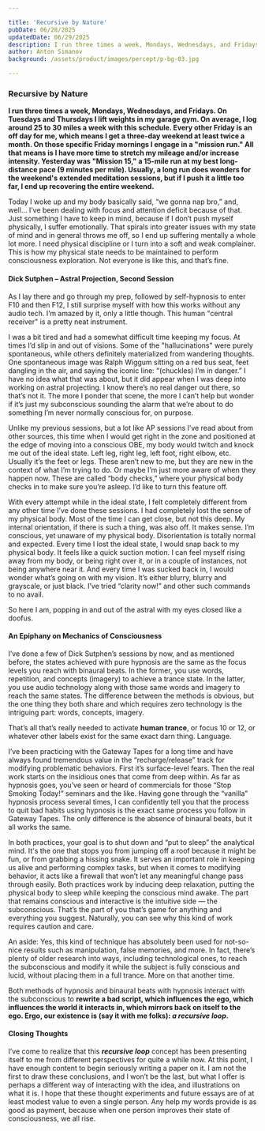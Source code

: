 ```yaml
---

title: 'Recursive by Nature'
pubDate: 06/28/2025
updatedDate: 06/29/2025
description: I run three times a week, Mondays, Wednesdays, and Fridays. On Tuesdays and Thursdays I lift weights in my garage gym. On average, I log around 25 to 30 miles a week with this schedule. Every other Friday is an off day for me, which means I get a three-day weekend at least twice a month. On those specific Friday mornings I engage in a "mission run." All that means is I have more time to stretch my mileage and/or increase intensity. Yesterday was "Mission 15," a 15-mile run at my best long-distance pace (9 minutes per mile). Usually, a long run does wonders for the weekend's extended meditation sessions, but if I push it a little too far, I end up recovering the entire weekend.
author: Anton Simanov
background: /assets/product/images/percept/p-bg-03.jpg

---
```


### Recursive by Nature

**I run three times a week, Mondays, Wednesdays, and Fridays. On Tuesdays and Thursdays I lift weights in my garage gym. On average, I log around 25 to 30 miles a week with this schedule. Every other Friday is an off day for me, which means I get a three-day weekend at least twice a month. On those specific Friday mornings I engage in a "mission run." All that means is I have more time to stretch my mileage and/or increase intensity. Yesterday was "Mission 15," a 15-mile run at my best long-distance pace (9 minutes per mile). Usually, a long run does wonders for the weekend's extended meditation sessions, but if I push it a little too far, I end up recovering the entire weekend.**

Today I woke up and my body basically said, “we gonna nap bro,” and, well… I’ve been dealing with focus and attention deficit because of that. Just something I have to keep in mind, because if I don’t push myself physically, I suffer emotionally. That spirals into greater issues with my state of mind and in general throws me off, so I end up suffering mentally a whole lot more. I need physical discipline or I turn into a soft and weak complainer. This is how my physical state needs to be maintained to perform consciousness exploration. Not everyone is like this, and that’s fine.

#### Dick Sutphen – Astral Projection, Second Session

As I lay there and go through my prep, followed by self-hypnosis to enter F10 and then F12, I still surprise myself with how this works without any audio tech. I’m amazed by it, only a little though. This human "central receiver" is a pretty neat instrument.

I was a bit tired and had a somewhat difficult time keeping my focus. At times I’d slip in and out of visions. Some of the "hallucinations" were purely spontaneous, while others definitely materialized from wandering thoughts. One spontaneous image was Ralph Wiggum sitting on a red bus seat, feet dangling in the air, and saying the iconic line: “(chuckles) I’m in danger.” I have no idea what that was about, but it did appear when I was deep into working on astral projecting. I know there’s no real danger out there, so that’s not it. The more I ponder that scene, the more I can’t help but wonder if it’s just my subconscious sounding the alarm that we’re about to do something I’m never normally conscious for, on purpose.

Unlike my previous sessions, but a lot like AP sessions I’ve read about from other sources, this time when I would get right in the zone and positioned at the edge of moving into a conscious OBE, my body would twitch and knock me out of the ideal state. Left leg, right leg, left foot, right elbow, etc. Usually it’s the feet or legs. These aren’t new to me, but they are new in the context of what I’m trying to do. Or maybe I’m just more aware of when they happen now. These are called “body checks,” where your physical body checks in to make sure you’re asleep. I’d like to turn this feature off.

With every attempt while in the ideal state, I felt completely different from any other time I’ve done these sessions. I had completely lost the sense of my physical body. Most of the time I can get close, but not this deep. My internal orientation, if there is such a thing, was also off. It makes sense. I’m conscious, yet unaware of my physical body. Disorientation is totally normal and expected. Every time I lost the ideal state, I would snap back to my physical body. It feels like a quick suction motion. I can feel myself rising away from my body, or being right over it, or in a couple of instances, not being anywhere near it. And every time I was sucked back in, I would wonder what’s going on with my vision. It’s either blurry, blurry and grayscale, or just black. I’ve tried “clarity now!” and other such commands to no avail.

So here I am, popping in and out of the astral with my eyes closed like a doofus.

#### An Epiphany on Mechanics of Consciousness

I’ve done a few of Dick Sutphen’s sessions by now, and as mentioned before, the states achieved with pure hypnosis are the same as the focus levels you reach with binaural beats. In the former, you use words, repetition, and concepts (imagery) to achieve a trance state. In the latter, you use audio technology along with those same words and imagery to reach the same states. The difference between the methods is obvious, but the one thing they both share and which requires zero technology is the intriguing part: words, concepts, imagery.

That’s all that’s really needed to activate **human trance**, or focus 10 or 12, or whatever other labels exist for the same exact darn thing. Language.

I’ve been practicing with the Gateway Tapes for a long time and have always found tremendous value in the “recharge/release” track for modifying problematic behaviors. First it’s surface-level fears. Then the real work starts on the insidious ones that come from deep within. As far as hypnosis goes, you’ve seen or heard of commercials for those “Stop Smoking Today!” seminars and the like. Having gone through the “vanilla” hypnosis process several times, I can confidently tell you that the process to quit bad habits using hypnosis is the exact same process you follow in Gateway Tapes. The only difference is the absence of binaural beats, but it all works the same.

In both practices, your goal is to shut down and “put to sleep” the analytical mind. It's the one that stops you from jumping off a roof because it might be fun, or from grabbing a hissing snake. It serves an important role in keeping us alive and performing complex tasks, but when it comes to modifying behavior, it acts like a firewall that won’t let any meaningful change pass through easily. Both practices work by inducing deep relaxation, putting the physical body to sleep while keeping the conscious mind awake. The part that remains conscious and interactive is the intuitive side — the subconscious. That’s the part of you that’s game for anything and everything you suggest. Naturally, you can see why this kind of work requires caution and care.

An aside: Yes, this kind of technique has absolutely been used for not-so-nice results such as manipulation, false memories, and more. In fact, there’s plenty of older research into ways, including technological ones, to reach the subconscious and modify it while the subject is fully conscious and lucid, without placing them in a full trance. More on that another time.

Both methods of hypnosis and binaural beats with hypnosis interact with the subconscious to **rewrite a bad script, which influences the ego, which influences the world it interacts in, which mirrors back on itself to the ego. Ergo, our existence is (say it with me folks): *a recursive loop*.**

#### Closing Thoughts

I’ve come to realize that this ***recursive loop*** concept has been presenting itself to me from different perspectives for quite a while now. At this point, I have enough content to begin seriously writing a paper on it. I am not the first to draw these conclusions, and I won’t be the last, but what I offer is perhaps a different way of interacting with the idea, and illustrations on what it is. I hope that these thought experiments and future essays are of at least modest value to even a single person. Any help my words provide is as good as payment, because when one person improves their state of consciousness, we all rise. 